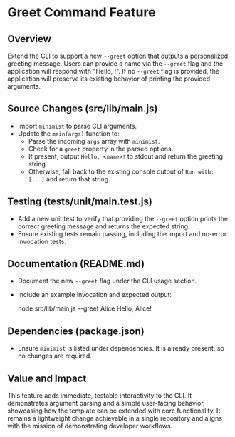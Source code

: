 # Greet Command Feature

## Overview

Extend the CLI to support a new `--greet` option that outputs a personalized greeting message. Users can provide a name via the `--greet` flag and the application will respond with "Hello, <name>!". If no `--greet` flag is provided, the application will preserve its existing behavior of printing the provided arguments.

## Source Changes (src/lib/main.js)

- Import `minimist` to parse CLI arguments.
- Update the `main(args)` function to:
  - Parse the incoming `args` array with `minimist`.
  - Check for a `greet` property in the parsed options.
  - If present, output `Hello, <name>!` to stdout and return the greeting string.
  - Otherwise, fall back to the existing console output of `Run with: [...]` and return that string.

## Testing (tests/unit/main.test.js)

- Add a new unit test to verify that providing the `--greet` option prints the correct greeting message and returns the expected string.
- Ensure existing tests remain passing, including the import and no-error invocation tests.

## Documentation (README.md)

- Document the new `--greet` flag under the CLI usage section.
- Include an example invocation and expected output:

  node src/lib/main.js --greet Alice
  Hello, Alice!

## Dependencies (package.json)

- Ensure `minimist` is listed under dependencies. It is already present, so no changes are required.

## Value and Impact

This feature adds immediate, testable interactivity to the CLI. It demonstrates argument parsing and a simple user-facing behavior, showcasing how the template can be extended with core functionality. It remains a lightweight change achievable in a single repository and aligns with the mission of demonstrating developer workflows.

